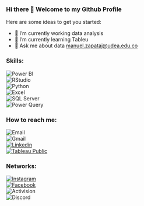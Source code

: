 ### Hi there 👋 Welcome to my Github Profile

<!--
**Malezaja/Malezaja** is a ✨ _special_ ✨ repository because its `README.md` (this file) appears on your GitHub profile. -->

Here are some ideas to get you started:

- 🔭 I’m currently working data analysis
- 🌱 I’m currently learning Tableu
- 💬 Ask me about data manuel.zapataj@udea.edu.co

### Skills:

![Power BI](https://img.shields.io/badge/-Power%20BI-EDC12F?logo=power-bi&logoColor=EDC12F&style=flat&labelColor=white)<br>
![RStudio](https://img.shields.io/badge/-RStudio-71A5D4?logo=rstudio&logoColor=71A5D4&style=flat&labelColor=white)<br>
![Python](https://img.shields.io/badge/-Python-C9057C?logo=python&logoColor=3776AB&style=flat&labelColor=white)<br>
![Excel](https://img.shields.io/badge/-Excel-31BE7D?logo=microsoftexcel&logoColor=31BE7D&style=flat&labelColor=white)<br>
![SQL Server](https://img.shields.io/badge/-SQL%20Server-D62C2A?logo=sqlserver&logoColor=D62C2A&style=flat&labelColor=white)<br>
![Power Query](https://img.shields.io/badge/-Power%20Query-9BD2B4?logo=powerquery&logoColor=9BD2B4&style=flat&labelColor=white)<br>

### How to reach me:
![Email](https://img.shields.io/badge/-Email:_manuel.zapataj@udea.edu.co-67F0B8?logo=udea&logoColor=67F0B8&style=flat&labelColor=white)<br>
![Gmail](https://img.shields.io/badge/-Gmail:_manuel.zapataj@udea.edu.co-DE5145?logo=gmail&logoColor=DE5145&style=flat&labelColor=white)<br>
[![Linkedin](https://img.shields.io/badge/-Linkedin:_www.linkedin.com/in/manuel_zapata-0A66C2?logo=linkedin&logoColor=0A66C2&style=flat&labelColor=white)](https://www.linkedin.com/in/manuel-zapata/)<br>
[![Tableau Public](https://img.shields.io/badge/-Tableau:_manuel.alejandro1950-E97627?logo=tableau&logoColor=E97627&style=flat&labelColor=white)](https://public.tableau.com/app/profile/manuel.alejandro1950)


### Networks:
[![Instagram](https://img.shields.io/badge/-Instagram:_@malezaja-8B48BF?logo=instagram&logoColor=8B48BF&style=flat&labelColor=white)](https://www.instagram.com/malezaja/?hl=es)<br>
[![Facebook](https://img.shields.io/badge/-Facebook:_https://www.facebook.com/malezaja2-1773EA?logo=facebook&logoColor=1773EA&style=flat&labelColor=white)](https://www.facebook.com/malezaja2)<br>
![Activision](https://img.shields.io/badge/-Activision:_Malezaja-000000?logo=activision&logoColor=000000&style=flat&labelColor=white)<br>
![Discord](https://img.shields.io/badge/-Discord:_ManuelAlejo5390-5865F2?logo=discord&logoColor=5865F2&style=flat&labelColor=white)<br>


